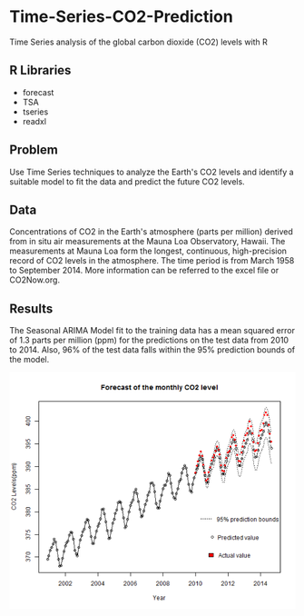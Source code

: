 # Time-Series-CO2-Prediction
Time Series analysis of the global carbon dioxide (CO2) levels with R

## R Libraries    
- forecast  
- TSA
- tseries
- readxl

## Problem
Use Time Series techniques to analyze the Earth's CO2 levels and identify a suitable model to fit the data and predict the future CO2 levels.

## Data
Concentrations of CO2 in the Earth's atmosphere (parts per million) derived from in situ air measurements at the Mauna Loa Observatory, Hawaii. The measurements at Mauna Loa form the longest, continuous, high-precision record of CO2 levels in the atmosphere. The time period is from March 1958 to September 2014. More information can be referred to the excel file or CO2Now.org.

## Results
The Seasonal ARIMA Model fit to the training data has a mean squared error of 1.3 parts per million (ppm) for the predictions on the test data from 2010 to 2014. Also, 96% of the test data falls within the 95% prediction bounds of the model.

<p align="center">
  <img src="monthlyCO2_predict.png">
</p>





























































































































































































































































































































































































































































































































































































































































































































































































































































































































































































































































































































































































































































































































































































































































































































































































































































































































































































































































































































































































































































































































































































































































































































































































































